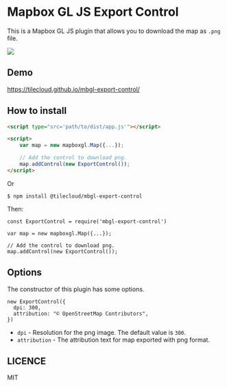 # Mapbox GL JS Export Control

This is a Mapbox GL JS plugin that allows you to download the map as `.png` file.

![](https://www.evernote.com/l/ABW7C9vzeu9FsrMfu900lhOknLVdcP-vcCQB/image.png)

## Demo

https://tilecloud.github.io/mbgl-export-control/

## How to install

```html
<script type="src='path/to/dist/app.js'"></script>

<script>
    var map = new mapboxgl.Map({...});

    // Add the control to download png.
    map.addControl(new ExportControl());
</script>
```

Or

```
$ npm install @tilecloud/mbgl-export-control
```

Then:

```node
const ExportControl = require('mbgl-export-control')

var map = new mapboxgl.Map({...});

// Add the control to download png.
map.addControl(new ExportControl());
```

## Options

The constructor of this plugin has some options.

```node
new ExportControl({
  dpi: 300,
  attribution: "© OpenStreetMap Contributors",
})
```

* `dpi` - Resolution for the png image. The default value is `300`.
* `attribution` - The attribution text for map exported with png format.

## LICENCE

MIT